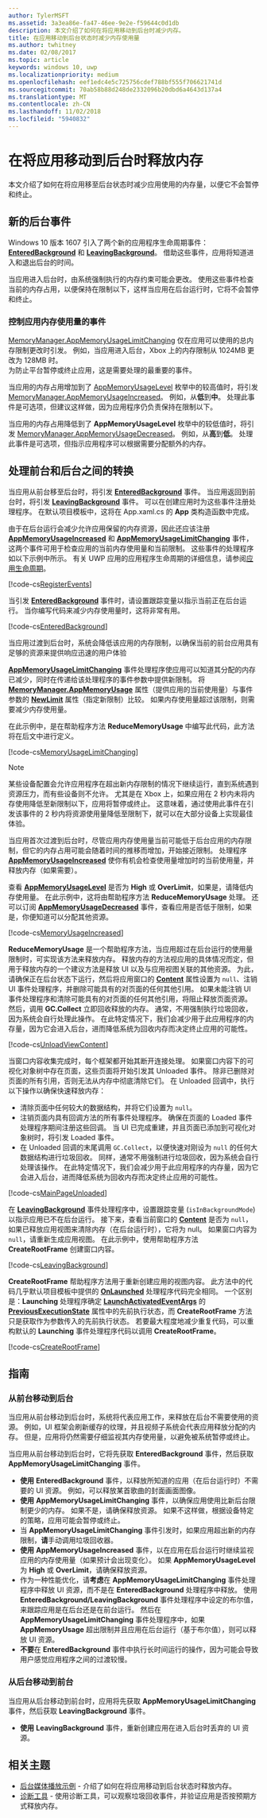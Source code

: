 ```yaml
---
author: TylerMSFT
ms.assetid: 3a3ea86e-fa47-46ee-9e2e-f59644c0d1db
description: 本文介绍了如何在将应用移动到后台时减少内存。
title: 在应用移动到后台状态时减少内存使用量
ms.author: twhitney
ms.date: 02/08/2017
ms.topic: article
keywords: windows 10, uwp
ms.localizationpriority: medium
ms.openlocfilehash: eef1edc4e5c725756cdef788bf555f706621741d
ms.sourcegitcommit: 70ab58b88d248de2332096b20dbd6a4643d137a4
ms.translationtype: MT
ms.contentlocale: zh-CN
ms.lasthandoff: 11/02/2018
ms.locfileid: "5940832"
---
```

# <a name="free-memory-when-your-app-moves-to-the-background"></a>在将应用移动到后台时释放内存

本文介绍了如何在将应用移至后台状态时减少应用使用的内存量，以便它不会暂停和终止。

## <a name="new-background-events"></a>新的后台事件

Windows 10 版本 1607 引入了两个新的应用程序生命周期事件：[**EnteredBackground**](https://msdn.microsoft.com/library/windows/apps/Windows.ApplicationModel.Core.CoreApplication.EnteredBackground) 和 [**LeavingBackground**](https://msdn.microsoft.com/library/windows/apps/Windows.ApplicationModel.Core.CoreApplication.LeavingBackground)。 借助这些事件，应用将知道进入和退出后台的时间。

当应用进入后台时，由系统强制执行的内存约束可能会更改。 使用这些事件检查当前的内存占用，以便保持在限制以下，这样当应用在后台运行时，它将不会暂停和终止。

### <a name="events-for-controlling-your-apps-memory-usage"></a>控制应用内存使用量的事件

[MemoryManager.AppMemoryUsageLimitChanging](https://msdn.microsoft.com/library/windows/apps/windows.system.memorymanager.appmemoryusagelimitchanging.aspx) 仅在应用可以使用的总内存限制更改时引发。 例如，当应用进入后台，Xbox 上的内存限制从 1024MB 更改为 128MB 时。  
为防止平台暂停或终止应用，这是需要处理的最重要的事件。

当应用的内存占用增加到了 [AppMemoryUsageLevel](https://msdn.microsoft.com/library/windows/apps/windows.system.appmemoryusagelevel.aspx) 枚举中的较高值时，将引发 [MemoryManager.AppMemoryUsageIncreased](https://msdn.microsoft.com/library/windows/apps/windows.system.memorymanager.appmemoryusageincreased.aspx)。 例如，从**低**到**中**。 处理此事件是可选项，但建议这样做，因为应用程序仍负责保持在限制以下。

当应用的内存占用降低到了 **AppMemoryUsageLevel** 枚举中的较低值时，将引发 [MemoryManager.AppMemoryUsageDecreased](https://msdn.microsoft.com/library/windows/apps/windows.system.memorymanager.appmemoryusagedecreased.aspx)。 例如，从**高**到**低**。 处理此事件是可选项，但指示应用程序可以根据需要分配额外的内存。

## <a name="handle-the-transition-between-foreground-and-background"></a>处理前台和后台之间的转换

当应用从前台移至后台时，将引发 [**EnteredBackground**](https://msdn.microsoft.com/library/windows/apps/Windows.ApplicationModel.Core.CoreApplication.EnteredBackground) 事件。 当应用返回到前台时，将引发 [**LeavingBackground**](https://msdn.microsoft.com/library/windows/apps/Windows.ApplicationModel.Core.CoreApplication.LeavingBackground) 事件。 可以在创建应用时为这些事件注册处理程序。 在默认项目模板中，这将在 App.xaml.cs 的 **App** 类构造函数中完成。

由于在后台运行会减少允许应用保留的内存资源，因此还应该注册 [**AppMemoryUsageIncreased**](https://msdn.microsoft.com/library/windows/apps/Windows.System.MemoryManager.AppMemoryUsageIncreased) 和 [**AppMemoryUsageLimitChanging**](https://msdn.microsoft.com/library/windows/apps/Windows.System.MemoryManager.AppMemoryUsageLimitChanging) 事件，这两个事件可用于检查应用的当前内存使用量和当前限制。 这些事件的处理程序如以下示例中所示。 有关 UWP 应用的应用程序生命周期的详细信息，请参阅[应用生命周期](..//launch-resume/app-lifecycle.md)。

[!code-cs[RegisterEvents](./code/ReduceMemory/cs/App.xaml.cs#SnippetRegisterEvents)]

当引发 [**EnteredBackground**](https://msdn.microsoft.com/library/windows/apps/Windows.ApplicationModel.Core.CoreApplication.EnteredBackground) 事件时，请设置跟踪变量以指示当前正在后台运行。 当你编写代码来减少内存使用量时，这将非常有用。

[!code-cs[EnteredBackground](./code/ReduceMemory/cs/App.xaml.cs#SnippetEnteredBackground)]

当应用过渡到后台时，系统会降低该应用的内存限制，以确保当前的前台应用具有足够的资源来提供响应迅速的用户体验

[**AppMemoryUsageLimitChanging**](https://msdn.microsoft.com/library/windows/apps/Windows.System.MemoryManager.AppMemoryUsageLimitChanging) 事件处理程序使应用可以知道其分配的内存已减少，同时在传递给该处理程序的事件参数中提供新限制。 将 [**MemoryManager.AppMemoryUsage**](https://msdn.microsoft.com/library/windows/apps/Windows.System.MemoryManager.AppMemoryUsage) 属性（提供应用的当前使用量）与事件参数的 [**NewLimit**](https://msdn.microsoft.com/library/windows/apps/Windows.System.AppMemoryUsageLimitChangingEventArgs.NewLimit) 属性（指定新限制）比较。 如果内存使用量超过该限制，则需要减少内存使用量。

在此示例中，是在帮助程序方法 **ReduceMemoryUsage** 中编写此代码，此方法将在后文中进行定义。

[!code-cs[MemoryUsageLimitChanging](./code/ReduceMemory/cs/App.xaml.cs#SnippetMemoryUsageLimitChanging)]

> [!NOTE]
> 某些设备配置会允许应用程序在超出新内存限制的情况下继续运行，直到系统遇到资源压力，而有些设备则不允许。 尤其是在 Xbox 上，如果应用在 2 秒内未将内存使用降低至新限制以下，应用将暂停或终止。 这意味着，通过使用此事件在引发该事件的 2 秒内将资源使用量降低至限制下，就可以在大部分设备上实现最佳体验。

当应用首次过渡到后台时，尽管应用内存使用量当前可能低于后台应用的内存限制，但它的内存占用可能会随着时间的推移而增加，开始接近限制。 处理程序 [**AppMemoryUsageIncreased**](https://msdn.microsoft.com/library/windows/apps/Windows.System.MemoryManager.AppMemoryUsageIncreased) 使你有机会检查使用量增加时的当前使用量，并释放内存（如果需要）。

查看 [**AppMemoryUsageLevel**](https://msdn.microsoft.com/library/windows/apps/Windows.System.AppMemoryUsageLevel) 是否为 **High** 或 **OverLimit**，如果是，请降低内存使用量。 在此示例中，这将由帮助程序方法 **ReduceMemoryUsage** 处理。 还可以订阅 [**AppMemoryUsageDecreased**](https://msdn.microsoft.com/library/windows/apps/Windows.System.MemoryManager.AppMemoryUsageDecreased) 事件，查看应用是否低于限制，如果是，你便知道可以分配其他资源。

[!code-cs[MemoryUsageIncreased](./code/ReduceMemory/cs/App.xaml.cs#SnippetMemoryUsageIncreased)]

**ReduceMemoryUsage** 是一个帮助程序方法，当应用超过在后台运行的使用量限制时，可实现该方法来释放内存。 释放内存的方法视应用的具体情况而定，但用于释放内存的一个建议方法是释放 UI 以及与应用视图关联的其他资源。 为此，请确保正在后台状态下运行，然后将应用窗口的 [**Content**](https://msdn.microsoft.com/library/windows/apps/Windows.UI.Xaml.Window.Content) 属性设置为 `null`、注销 UI 事件处理程序，并删除可能具有的对页面的任何其他引用。 如果未能注销 UI 事件处理程序和清除可能具有的对页面的任何其他引用，将阻止释放页面资源。 然后，调用 **GC.Collect** 立即回收释放的内存。 通常，不用强制执行垃圾回收，因为系统会自行处理此操作。 在此特定情况下，我们会减少用于此应用程序的内存量，因为它会进入后台，进而降低系统为回收内存而决定终止应用的可能性。

[!code-cs[UnloadViewContent](./code/ReduceMemory/cs/App.xaml.cs#SnippetUnloadViewContent)]

当窗口内容收集完成时，每个框架都开始其断开连接处理。 如果窗口内容下的可视化对象树中存在页面，这些页面将开始引发其 Unloaded 事件。 除非已删除对页面的所有引用，否则无法从内存中彻底清除它们。 在 Unloaded 回调中，执行以下操作以确保快速释放内存：
* 清除页面中任何较大的数据结构，并将它们设置为 `null`。
* 注销页面内具有回调方法的所有事件处理程序。 确保在页面的 Loaded 事件处理程序期间注册这些回调。 当 UI 已完成重建，并且页面已添加到可视化对象树时，将引发 Loaded 事件。
* 在 Unloaded 回调的末尾调用 `GC.Collect`，以便快速对刚设为 `null` 的任何大数据结构进行垃圾回收。 同样，通常不用强制进行垃圾回收，因为系统会自行处理该操作。 在此特定情况下，我们会减少用于此应用程序的内存量，因为它会进入后台，进而降低系统为回收内存而决定终止应用的可能性。

[!code-cs[MainPageUnloaded](./code/ReduceMemory/cs/App.xaml.cs#SnippetMainPageUnloaded)]

在 [**LeavingBackground**](https://msdn.microsoft.com/library/windows/apps/Windows.ApplicationModel.Core.CoreApplication.LeavingBackground) 事件处理程序中，设置跟踪变量 (`isInBackgroundMode`) 以指示应用已不在后台运行。 接下来，查看当前窗口的 [**Content**](https://msdn.microsoft.com/library/windows/apps/Windows.UI.Xaml.Window.Content) 是否为 `null`，如果已释放应用视图来清除内存（在后台运行时），它将为 null。 如果窗口内容为 `null`，请重新生成应用视图。 在此示例中，使用帮助程序方法 **CreateRootFrame** 创建窗口内容。

[!code-cs[LeavingBackground](./code/ReduceMemory/cs/App.xaml.cs#SnippetLeavingBackground)]

**CreateRootFrame** 帮助程序方法用于重新创建应用的视图内容。 此方法中的代码几乎默认项目模板中提供的 [**OnLaunched**](https://msdn.microsoft.com/library/windows/apps/br242335) 处理程序代码完全相同。 一个区别是：**Launching** 处理程序确定 [**LaunchActivatedEventArgs**](https://msdn.microsoft.com/library/windows/apps/Windows.ApplicationModel.Activation.LaunchActivatedEventArgs) 的 [**PreviousExecutionState**](https://msdn.microsoft.com/library/windows/apps/Windows.ApplicationModel.Activation.LaunchActivatedEventArgs.PreviousExecutionState) 属性中的先前执行状态，而 **CreateRootFrame** 方法只是获取作为参数传入的先前执行状态。 若要最大程度地减少重复代码，可以重构默认的 **Launching** 事件处理程序代码以调用 **CreateRootFrame**。

[!code-cs[CreateRootFrame](./code/ReduceMemory/cs/App.xaml.cs#SnippetCreateRootFrame)]

## <a name="guidelines"></a>指南

### <a name="moving-from-the-foreground-to-the-background"></a>从前台移动到后台

当应用从前台移动到后台时，系统将代表应用工作，来释放在后台不需要使用的资源。 例如，UI 框架会刷新缓存的纹理，并且视频子系统会代表应用释放分配的内存。 但是，应用将仍然需要仔细监视其内存使用量，以避免被系统暂停或终止。

当应用从前台移动到后台时，它将先获取 **EnteredBackground** 事件，然后获取 **AppMemoryUsageLimitChanging** 事件。

- **使用** **EnteredBackground** 事件，以释放所知道的应用（在后台运行时）不需要的 UI 资源。 例如，可以释放某首歌曲的封面画面图像。
- **使用** **AppMemoryUsageLimitChanging** 事件，以确保应用使用比新后台限制更少的内存。 如果不是，请确保释放资源。 如果不这样做，根据设备特定的策略，应用可能会暂停或终止。
- 当 **AppMemoryUsageLimitChanging** 事件引发时，如果应用超出新的内存限制，**请**手动调用垃圾回收器。
- **使用** **AppMemoryUsageIncreased** 事件，以在应用在后台运行时继续监视应用的内存使用量（如果预计会出现变化）。 如果 **AppMemoryUsageLevel** 为 **High** 或 **OverLimit**，请确保释放资源。
- 作为一种性能优化，请**考虑**在 **AppMemoryUsageLimitChanging** 事件处理程序中释放 UI 资源，而不是在 **EnteredBackground** 处理程序中释放。 使用 **EnteredBackground/LeavingBackground** 事件处理程序中设定的布尔值，来跟踪应用是在后台还是在前台运行。 然后在 **AppMemoryUsageLimitChanging** 事件处理程序中，如果 **AppMemoryUsage** 超出限制并且应用在后台运行（基于布尔值），则可以释放 UI 资源。
- **不要**在 **EnteredBackground** 事件中执行长时间运行的操作，因为可能会导致用户感觉应用程序之间的过渡较慢。

### <a name="moving-from-the-background-to-the-foreground"></a>从后台移动到前台

当应用从后台移动到前台时，应用将先获取 **AppMemoryUsageLimitChanging** 事件，然后获取 **LeavingBackground** 事件。

- **使用** **LeavingBackground** 事件，重新创建应用在进入后台时丢弃的 UI 资源。

## <a name="related-topics"></a>相关主题

* [后台媒体播放示例](http://go.microsoft.com/fwlink/p/?LinkId=800141) - 介绍了如何在将应用移动到后台状态时释放内存。
* [诊断工具](https://blogs.msdn.microsoft.com/visualstudioalm/2015/01/16/diagnostic-tools-debugger-window-in-visual-studio-2015/) - 使用诊断工具，可以观察垃圾回收事件，并验证应用是否按预期方式释放内存。
